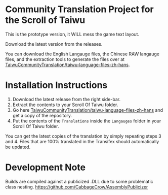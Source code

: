 # Community Translation Project for the Scroll of Taiwu

This is the prototype version, it WILL mess the game text layout.

Download the latest version from the releases. 

You can download the English Langauge files, the Chinese RAW langauge files, and the extraction tools to generate the files over at [TaiwuCommunityTranslation/taiwu-language-files-zh-hans](https://github.com/TaiwuCommunityTranslation/taiwu-language-files-zh-hans).

# Installation Instructions
1. Download the latest release from the right side-bar.
2. Extract the contents to your Scroll Of Taiwu folder.
3. Go here [TaiwuCommunityTranslation/taiwu-language-files-zh-hans](https://github.com/TaiwuCommunityTranslation/taiwu-language-files-zh-hans) and get a copy of the repository.
4. Put the contents of the `Translations` inside the `Langauges` folder in your Scroll Of Taiwu folder.

You can get the latest copies of the translation by simply repeating steps 3 and 4. Files that are 100% translated in the Transifex should automatically be updated.

# Development Note
Builds are compiled against a publicized .DLL due to some problematic class nesting. 
https://github.com/CabbageCrow/AssemblyPublicizer
